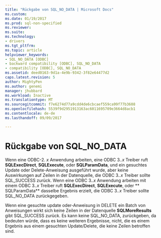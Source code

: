 ```yaml
---
title: "Rückgabe von SQL_NO_DATA | Microsoft Docs"
ms.custom: 
ms.date: 01/19/2017
ms.prod: sql-non-specified
ms.reviewer: 
ms.suite: 
ms.technology:
- drivers
ms.tgt_pltfrm: 
ms.topic: article
helpviewer_keywords:
- SQL_NO_DATA [ODBC]
- backward compatibility [ODBC], SQL_NO_DATA
- compatibility [ODBC], SQL_NO_DATA
ms.assetid: deed0163-9d1a-4e9b-9342-3f82e64477d2
caps.latest.revision: 5
author: MightyPen
ms.author: genemi
manager: jhubbard
ms.workload: Inactive
ms.translationtype: MT
ms.sourcegitcommit: f7e6274d77a9cdd4de6cbcaef559ca99f77b3608
ms.openlocfilehash: 5539f9d2951913163ac6011695709e3664d8acb1
ms.contentlocale: de-de
ms.lasthandoff: 09/09/2017

---
```

# <a name="returning-sqlnodata"></a>Rückgabe von SQL_NO_DATA
Wenn eine ODBC-2. *x* Anwendung arbeiten, eine ODBC 3.*.x* Treiber ruft **SQLExecDirect**, **SQLExecute**, oder **SQLParamData**, und ein gesuchtes Update oder Delete-Anweisung ausgeführt wurde, aber keine Auswirkungen auf Zeilen in der Datenquelle, die ODBC 3.*.x* Treiber sollte SQL_SUCCESS zurück. Wenn eine ODBC 3.*.x* Anwendung arbeiten mit einem ODBC 3.*.x* Treiber ruft **SQLExecDirect**, **SQLExecute**, oder ** SQLParamData** dasselbe Ergebnis erzielt, die ODBC 3.*.x* Treiber sollte SQL_NO_DATA zurückgegeben.  
  
 Wenn eine gesuchte update oder-Anweisung in DELETE ein Batch von Anweisungen wirkt sich keine Zeilen in der Datenquelle **SQLMoreResults** gibt SQL_SUCCESS zurück. Es kann keine SQL_NO_DATA, zurückgeben, da bedeuten würde, dass es keine weiteren Ergebnisse, nicht, die es einem Ergebnis aus einem gesuchten Update/Delete, die keine Zeilen betroffen sind.

